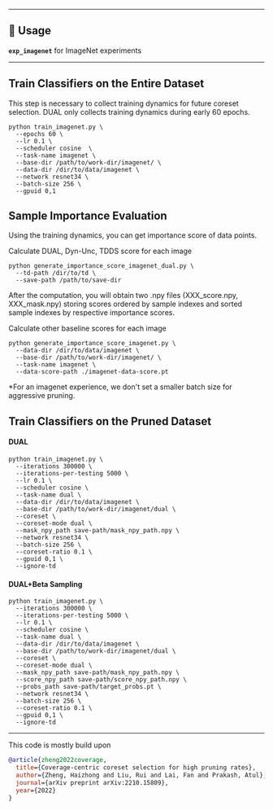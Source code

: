 
---
## 🚀 Usage  
**`exp_imagenet`** for ImageNet experiments  

---
## Train Classifiers on the Entire Dataset
This step is necessary to collect training dynamics for future coreset selection. DUAL only collects training dynamics during early 60 epochs.

```
python train_imagenet.py \
  --epochs 60 \
  --lr 0.1 \
  --scheduler cosine  \
  --task-name imagenet \
  --base-dir /path/to/work-dir/imagenet/ \
  --data-dir /dir/to/data/imagenet \
  --network resnet34 \
  --batch-size 256 \
  --gpuid 0,1
```

## Sample Importance Evaluation
Using the training dynamics, you can get importance score of data points. 

Calculate DUAL, Dyn-Unc, TDDS score for each image
```
python generate_importance_score_imagenet_dual.py \
  --td-path /dir/to/td \
  --save-path /path/to/save-dir
```
After the computation, you will obtain two .npy files (XXX_score.npy, XXX_mask.npy) storing scores ordered by sample indexes and sorted sample indexes by respective importance scores.

Calculate other baseline scores for each image
```
python generate_importance_score_imagenet.py \
  --data-dir /dir/to/data/imagenet \
  --base-dir /path/to/work-dir/imagenet/ \
  --task-name imagenet \
  --data-score-path ./imagenet-data-score.pt
```

*For an imagenet experience, we don't set a smaller batch size for aggressive pruning. 

## Train Classifiers on the Pruned Dataset
#### DUAL
```
python train_imagenet.py \
  --iterations 300000 \
  --iterations-per-testing 5000 \
  --lr 0.1 \
  --scheduler cosine \
  --task-name dual \
  --data-dir /dir/to/data/imagenet \
  --base-dir /path/to/work-dir/imagenet/dual \
  --coreset \
  --coreset-mode dual \
  --mask_npy_path save-path/mask_npy_path.npy \
  --network resnet34 \
  --batch-size 256 \
  --coreset-ratio 0.1 \
  --gpuid 0,1 \
  --ignore-td
```

#### DUAL+Beta Sampling
```
python train_imagenet.py \
  --iterations 300000 \
  --iterations-per-testing 5000 \
  --lr 0.1 \
  --scheduler cosine \
  --task-name dual \
  --data-dir /dir/to/data/imagenet \
  --base-dir /path/to/work-dir/imagenet/dual \
  --coreset \
  --coreset-mode dual \
  --mask_npy_path save-path/mask_npy_path.npy \
  --score_npy_path save-path/score_npy_path.npy \
  --probs_path save-path/target_probs.pt \
  --network resnet34 \
  --batch-size 256 \
  --coreset-ratio 0.1 \
  --gpuid 0,1 \
  --ignore-td
```


---
This code is mostly build upon 
```bibtex
@article{zheng2022coverage,
  title={Coverage-centric coreset selection for high pruning rates},
  author={Zheng, Haizhong and Liu, Rui and Lai, Fan and Prakash, Atul},
  journal={arXiv preprint arXiv:2210.15809},
  year={2022}
}
```
